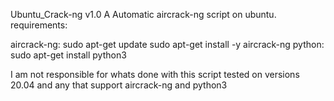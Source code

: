 Ubuntu_Crack-ng v1.0
 A Automatic aircrack-ng script on ubuntu.
 requirements:
 
 aircrack-ng:
 	sudo apt-get update
sudo apt-get install -y aircrack-ng
   python:
sudo apt-get install python3


I am not responsible for whats done with this script
tested on versions 20.04 and any that support aircrack-ng and python3
